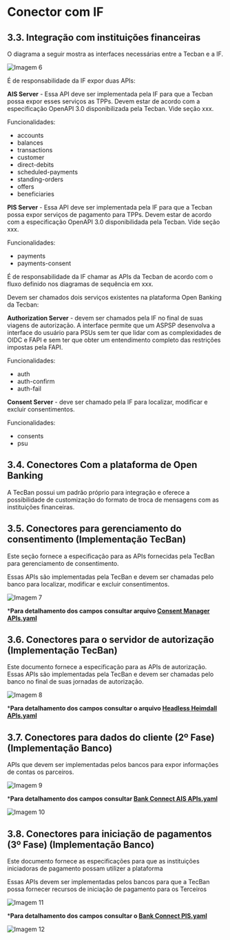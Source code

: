 # Conector com IF

## 3.3. Integração com instituições financeiras

O diagrama a seguir mostra as interfaces necessárias entre a Tecban e a IF.

![Imagem 6](https://raw.githubusercontent.com/Alextnetto/images/master/imagem_6.jpg)

É de responsabilidade da IF expor duas APIs:

**AIS Server** - Essa API deve ser implementada pela IF para que a Tecban possa expor esses serviços as TPPs. Devem estar de acordo com a especificação OpenAPI 3.0 disponibilizada pela Tecban. Vide seção xxx.

Funcionalidades:
  * accounts
  * balances
  * transactions
  * customer
  * direct-debits
  * scheduled-payments
  * standing-orders
  * offers
  * beneficiaries

**PIS Server** - Essa API deve ser implementada pela IF para que a Tecban possa expor serviços de pagamento para TPPs. Devem estar de acordo com a especificação OpenAPI 3.0 disponibilidada pela Tecban. Vide seção xxx.

Funcionalidades:
  * payments
  * payments-consent

É de responsabilidade da IF chamar as APIs da Tecban de acordo com o fluxo definido nos diagramas de sequência em xxx.

Devem ser chamados dois serviços existentes na plataforma Open Banking da Tecban:

**Authorization Server** - devem ser chamados pela IF no final de suas viagens de autorização.
A interface permite que um ASPSP desenvolva a interface do usuário para PSUs sem ter que lidar com as complexidades de OIDC e FAPI e sem ter que obter um entendimento completo das restrições impostas pela FAPI.

Funcionalidades:
  * auth
  * auth-confirm
  * auth-fail

**Consent Server** - deve ser chamado pela IF para localizar, modificar e excluir consentimentos.

Funcionalidades:
  * consents
  * psu


## 3.4. Conectores Com a plataforma de Open Banking

A TecBan possui um padrão próprio para integração e oferece a possibilidade de customização do formato de troca de mensagens com as instituições financeiras. 

## 3.5. Conectores para gerenciamento do consentimento (Implementação TecBan)

Este seção fornece a especificação para as APIs fornecidas pela TecBan para gerenciamento de consentimento.

Essas APIs são implementadas pela TecBan e devem ser chamadas pelo banco para localizar, modificar e excluir consentimentos.

![Imagem 7](https://raw.githubusercontent.com/Alextnetto/images/master/imagem_7.jpg)

***Para detalhamento dos campos consultar arquivo [Consent Manager APIs.yaml](https://docs.sfa.tecban.com.br/docs/open-banking-if-connect/Consent%20Manager%20APIs.yaml)**

## 3.6. Conectores para o servidor de autorização (Implementação TecBan)

Este documento fornece a especificação para as APIs de autorização.
Essas APIs são implementadas pela TecBan e devem ser chamadas pelo banco no final de suas jornadas de autorização.

![Imagem 8](https://raw.githubusercontent.com/Alextnetto/images/master/imagem_8.jpg)

***Para detalhamento dos campos consultar o arquivo [Headless Heimdall APIs.yaml](https://docs.sfa.tecban.com.br/docs/open-banking-if-connect/Headless%20Heimdall%20APIs.yaml)**

## 3.7. Conectores para dados do cliente (2º Fase) (Implementação Banco)

APIs que devem ser implementadas pelos bancos para expor informações de contas os parceiros.

![Imagem 9](https://raw.githubusercontent.com/Alextnetto/images/master/imagem_9.jpg)

***Para detalhamento dos campos consultar [Bank Connect AIS APIs.yaml](https://docs.sfa.tecban.com.br/docs/open-banking-if-connect/Bank%20Connect%20AIS%20APIs.yaml)**

![Imagem 10](https://raw.githubusercontent.com/Alextnetto/images/master/imagem_10.jpg)

## 3.8. Conectores para iniciação de pagamentos (3º Fase) (Implementação Banco)

Este documento fornece as especificações para que as instituições iniciadoras de pagamento possam utilizer a plataforma

Essas APIs devem ser implementadas pelos bancos para que a TecBan possa fornecer recursos de iniciação de pagamento para os Terceiros

![Imagem 11](https://raw.githubusercontent.com/Alextnetto/images/master/imagem_11.jpg)

***Para detalhamento dos campos consultar o [Bank Connect PIS.yaml](https://docs.sfa.tecban.com.br/docs/open-banking-if-connect/Bank%20Connect%20PIS.yaml)**

![Imagem 12](https://raw.githubusercontent.com/Alextnetto/images/master/imagem_12.jpg)
